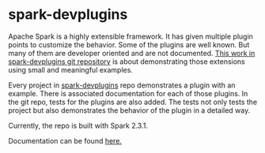 # spark-devplugins

Apache Spark is a highly extensible framework. It has given multiple plugin points to customize the behavior. Some of the plugins are well known. But many of them are developer oriented and are not documented. [This work in spark-devplugins git repository](https://github.com/falarica/spark-devplugins) is about demonstrating those extensions using small and meaningful examples. 

Every project in [spark-devplugins](https://github.com/falarica/spark-devplugins) repo demonstrates a plugin with an example. There is associated documentation for each of those plugins. In the git repo, tests for the plugins are also added. The tests not only tests the project but also demonstrates the behavior of the plugin in a detailed way. 

Currently, the repo is built with Spark 2.3.1.

Documentation can be found [here.](https://github.com/falarica/spark-devplugins) 
